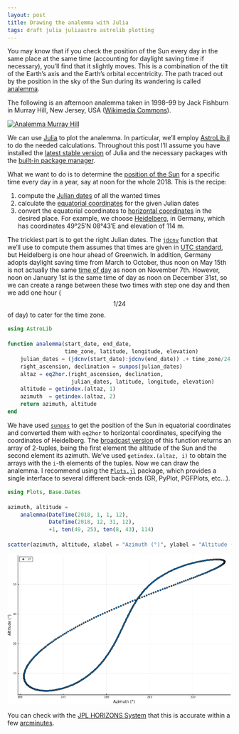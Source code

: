 ```yaml
---
layout: post
title: Drawing the analemma with Julia
tags: draft julia juliaastro astrolib plotting
---
```


You may know that if you check the position of the Sun every day in the same
place at the same time (accounting for daylight saving time if necessary),
you’ll find that it slightly moves.  This is a combination of the tilt of the
Earth’s axis and the Earth’s orbital eccentricity.  The path traced out by the
position in the sky of the Sun during its wandering is
called [analemma](https://en.wikipedia.org/wiki/Analemma).

The following is an afternoon analemma taken in 1998–99 by Jack Fishburn in
Murray Hill, New Jersey, USA
([Wikimedia Commons](https://commons.wikimedia.org/wiki/File:Analemma_fishburn.tif)).

[![Analemma Murray Hill](https://upload.wikimedia.org/wikipedia/commons/thumb/8/8c/Analemma_fishburn.tif/lossy-page1-812px-Analemma_fishburn.tif.jpg)](https://commons.wikimedia.org/wiki/File:Analemma_fishburn.tif)

We can use [Julia](https://julialang.org/) to plot the analemma.  In particular,
we’ll employ [AstroLib.jl](https://github.com/JuliaAstro/AstroLib.jl) to do the
needed calculations.  Throughout this post I’ll assume you have installed
the [latest stable version](https://julialang.org/downloads/) of Julia and the
necessary packages with
the
[built-in package manager](https://docs.julialang.org/en/stable/manual/packages).

What we want to do is to determine
the [position of the Sun](https://en.wikipedia.org/wiki/Position_of_the_Sun) for
a specific time every day in a year, say at noon for the whole 2018.  This is
the recipe:

1. compute the [Julian dates](https://en.wikipedia.org/wiki/Julian_day) of all
   the wanted times
2. calculate
   the
   [equatorial coordinates](https://en.wikipedia.org/wiki/Equatorial_coordinate_system) for
   the given Julian dates
3. convert the equatorial coordinates
   to
   [horizontal coordinates](https://en.wikipedia.org/wiki/Horizontal_coordinate_system) in
   the desired place.  For example, we
   choose [Heidelberg](https://en.wikipedia.org/wiki/Heidelberg), in Germany,
   which has coordinates 49°25′N 08°43′E and elevation of 114 m.

The trickiest part is to get the right Julian dates.
The
[`jdcnv`](https://juliaastro.github.io/AstroLib.jl/stable/ref.html#AstroLib.jdcnv) function
that we’ll use to compute them assumes that times are given
in [UTC standard](https://en.wikipedia.org/wiki/Coordinated_Universal_Time), but
Heidelberg is one hour ahead of Greenwich.  In addition, Germany adopts daylight
saving time from March to October, thus noon on May 15th is not actually the
same [time of day](https://en.wikipedia.org/wiki/Solar_time#Mean_solar_time) as
noon on November 7th.  However, noon on January 1st is the same time of day as
noon on December 31st, so we can create a range between these two times with
step one day and then we add one hour ($$1/24$$ of day) to cater for the time
zone.

```julia
using AstroLib

function analemma(start_date, end_date,
                  time_zone, latitude, longitude, elevation)
    julian_dates = (jdcnv(start_date):jdcnv(end_date)) .+ time_zone/24
    right_ascension, declination = sunpos(julian_dates)
    altaz = eq2hor.(right_ascension, declination,
	                julian_dates, latitude, longitude, elevation)
    altitude = getindex.(altaz, 1)
    azimuth  = getindex.(altaz, 2)
    return azimuth, altitude
end
```

We have
used
[`sunpos`](https://juliaastro.github.io/AstroLib.jl/stable/ref.html#AstroLib.sunpos-Tuple{Real}) to
get the position of the Sun in equatorial coordinates and converted them with
`eq2hor` to horizontal coordinates, specifying the coordinates of Heidelberg.
The [broadcast version](https://julialang.org/blog/2017/01/moredots) of this
function returns an array of 2-tuples, being the first element the altitude of
the Sun and the second element its azimuth.  We’ve used `getindex.(altaz, i)` to
obtain the arrays with the `i`-th elements of the tuples.  Now we can draw the
analemma.  I recommend using
the [`Plots.jl`](https://github.com/JuliaPlots/Plots.jl) package, which provides
a single interface to several different back-ends (GR, PyPlot, PGFPlots,
etc...).

```julia
using Plots, Base.Dates

azimuth, altitude =
    analemma(DateTime(2018, 1, 1, 12),
             DateTime(2018, 12, 31, 12),
             +1, ten(49, 25), ten(8, 43), 114)

scatter(azimuth, altitude, xlabel = "Azimuth (°)", ylabel = "Altitude (°)")
```

[![Analemma Heidelberg](/img/analemma-heidelberg.png)](/img/analemma-heidelberg.png)

You can check with the [JPL HORIZONS System](https://ssd.jpl.nasa.gov/?horizons)
that this is accurate within a
few [arcminutes](https://en.wikipedia.org/wiki/Minute_and_second_of_arc).

<!-- Local Variables: -->
<!-- ispell-local-dictionary: "british" -->
<!-- End: -->
